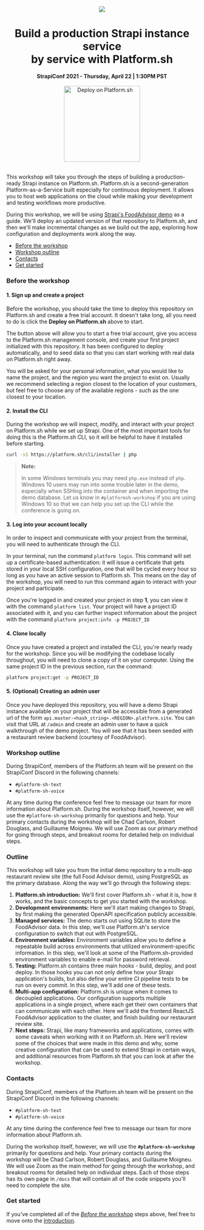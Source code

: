 <p align="center">
  <a href="https://github.com/github_username/repo_name">
    <img src="https://pbs.twimg.com/card_img/1384519264758079489/bLloyf2B?format=jpg&name=900x900" />
  </a>

  <h1 align="center">Build a production Strapi instance service <br />by service with Platform.sh</h1>

  <p align="center">
    <strong>StrapiConf 2021 - Thursday, April 22 | 1:30PM PST</strong>
    <br />
        <br />
      <a href="https://console.platform.sh/projects/create-project?template=https://raw.githubusercontent.com/platformsh/template-builder/master/templates/strapi/.platform.template.yaml&utm_content=strapi&utm_source=github&utm_medium=button&utm_campaign=deploy_on_platform">
        <img src="https://platform.sh/images/deploy/lg-blue.svg" alt="Deploy on Platform.sh" width="200px" />
    </a>
        <br />
    <br />

</p>

This workshop will take you through the steps of building a production-ready Strapi instance on Platform.sh. Platform.sh is a second-generation Platform-as-a-Service built especially for continuous deployment. It allows you to host web applications on the cloud while making your development and testing workflows more productive.

During this workshop, we will be using [Strapi's FoodAdvisor demo](https://github.com/strapi/foodadvisor) as a guide. We'll deploy an updated version of that repository to Platform.sh, and then we'll make incremental changes as we build out the app, exploring how configuration and deployments work along the way.

* [Before the workshop](#before-the-workshop)
* [Workshop outline](#workshop-outline)
* [Contacts](#contacts)
* [Get started](#get-started)

### Before the workshop

#### 1. Sign up and create a project

Before the workshop, you should take the time to deploy this repository on Platform.sh and create a free trial account. It doesn't take long, all you need to do is click the **Deploy on Platform.sh** above to start. 

The button above will allow you to start a free trial account, give you access to the Platform.sh management console, and create your first project initialized with this repository. It has been configured to deploy automatically, and to seed data so that you can start working with real data on Platform.sh right away. 

You will be asked for your personal information, what you would like to name the project, and the region you want the project to exist on. Usually we recommend selecting a region closest to the location of your customers, but feel free to choose any of the available regions - such as the one closest to your location. 

#### 2. Install the CLI

During the workshop we will inspect, modify, and interact with your project on Platform.sh while we set up Strapi. One of the most important tools for doing this is the Platform.sh CLI, so it will be helpful to have it installed before starting. 

```bash
curl -sS https://platform.sh/cli/installer | php
```

> **Note:**
>
> In some Windows terminals you may need `php.exe` instead of `php`. Windows 10 users may run into some trouble later in the demo, especially when SSHing into the container and when importing the demo database. Let us know in `#platformsh-workshop` if you are using Windows 10 so that we can help you set up the CLI while the conference is going on.

#### 3. Log into your account locally

In order to inspect and communicate with your project from the terminal, you will need to authenticate through the CLI. 

In your terminal, run the command `platform login`. This command will set up a certificate-based authentication: it will issue a certificate that gets stored in your local SSH configuration, one that will be cycled every hour so long as you have an active session to Platform.sh. This means on the day of the workshop, you will need to run this command again to interact with your project and participate. 

Once you're logged in and created your project in step **1**, you can view it with the command `platform list`. Your project will have a project ID associated with it, and you can further inspect information about the project with the command `platform project:info -p PROJECT_ID`

#### 4. Clone locally

Once you have created a project and installed the CLI, you're nearly ready for the workshop. Since you will be modifying the codebase locally throughout, you will need to clone a copy of it on your computer. Using the same project ID in the previous section, run the command:

```bash
platform project:get -p PROJECT_ID
```

#### 5. (Optional) Creating an admin user

Once you have deployed this repository, you will have a demo Strapi instance available on your project that will be accessible from a generated url of the form `api.master-<hash_string>.<REGION>.platform.site`. You can visit that URL at `/admin` and create an admin user to have a quick walkthrough of the demo project. You will see that it has been seeded with a restaurant review backend (courtesy of FoodAdvisor).

### Workshop outline

During StrapiConf, members of the Platform.sh team will be present on the StrapiConf Discord in the following channels:

- `#platform-sh-text`
- `#platform-sh-voice`

At any time during the conference feel free to message our team for more information about Platform.sh. During the workshop itself, however, we will use the `#platform-sh-workshop` primarily for questions and help. Your primary contacts during the workshop will be Chad Carlson, Robert Douglass, and Guillaume Moigneu. We will use Zoom as our primary method for going through steps, and breakout rooms for detailed help on individual steps. 

### Outline

This workshop will take you from the initial demo repository to a multi-app restaurant review site (the full Food Advisor demo), using PostgreSQL as the primary database. Along the way we'll go through the following steps:

1. **Platform.sh introduction:** We'll first cover Platform.sh - what it is, how it works, and the basic concepts to get you started with the workshop.
2. **Development environments:** Here we'll start making changes to Strapi, by first making the generated OpenAPI specification publicly accessible. 
3. **Managed services:** The demo starts out using SQLite to store the FoodAdvisor data. In this step, we'll use Platform.sh's service configuration to switch that out with PostgreSQL.
5. **Environment variables:** Environment variables allow you to define a repeatable build across environments that utilized environment-specific information. In this step, we'll look at some of the Platform.sh-provided environment variables to enable e-mail for password retrieval.
6. **Testing:** Platform.sh contains three main hooks - build, deploy, and post deploy. In those hooks you can not only define how your Strapi application's builds, but also define your entire CI pipeline tests to be run on every commit. In this step, we'll add one of these tests. 
7. **Multi-app configuration:** Platform.sh is unique when it comes to decoupled applications. Our configuration supports multiple applications in a single project, where each get their own containers that can communicate with each other. Here we'll add the frontend ReactJS FoodAdvisor application to the cluster, and finish building our restaurant review site. 
8. **Next steps:** Strapi, like many frameworks and applications, comes with some caveats when working with it on Platform.sh. Here we'll review some of the choices that were made in this demo and why, some creative configuration that can be used to extend Strapi in certain ways, and additional resources from Platform.sh that you can look at after the workshop. 

### Contacts

During StrapiConf, members of the Platform.sh team will be present on the StrapiConf Discord in the following channels:

- `#platform-sh-text`
- `#platform-sh-voice`

At any time during the conference feel free to message our team for more information about Platform.sh. 

During the workshop itself, however, we will use the **`#platform-sh-workshop`** primarily for questions and help. Your primary contacts during the workshop will be Chad Carlson, Robert Douglass, and Guillaume Moigneu. We will use Zoom as the main method for going through the workshop, and breakout rooms for detailed help on individual steps. Each of those steps has its own page in `/docs` that will contain all of the code snippets you'll need to complete the site. 

### Get started

If you've completed all of the [*Before the workshop*](#before-the-workshop) steps above, feel free to move onto the [Introduction](docs/01-introduction.md).
